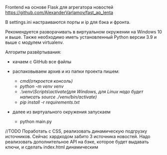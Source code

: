 Frontend на основе Flask для агрегатора новостей https://github.com/AlexanderVarlamov/fast_ap_lenta

В settings.ini настраиваются порты и ip для бэка и фронта.

Рекомендуется разворачивать в виртуальном окружении на Windows 10 и выше. Также необходимо иметь установленный Python версии 3.9 и выше c модулем virtualenv.

Алгоритм развёртывания:

- качаем с GitHub все файлы
- распаковываем архив и из папки проекта пишем:<i>
  - cmd(откроется консоль)
  - python -m venv venv
  - .\venv\Scripts\activate(для Windows, для Linux надо будет написать source ./venv/bin/activate)
  - pip install -r requirements.txt</i>

- далее из виртуального окружения запускаем
  - python main.py

//TODO  Поработать с CSS, реализовать динамическую подгрузку источников. Сейчас хардкодом забито 3 источника новостей. Надо реализовать дополнительное API на бэке, которое будет выдавать ключи, и сделать index.html динамическим